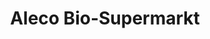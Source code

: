 ---
title: "Aleco Bio-Supermarkt"
url: /osterholz-scharmbeck/aleco-bio-supermarkt/
shop: Supermarkt
---